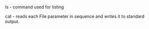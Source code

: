 ls - command used for listing

cat - reads each File parameter in sequence and writes it to standard output.